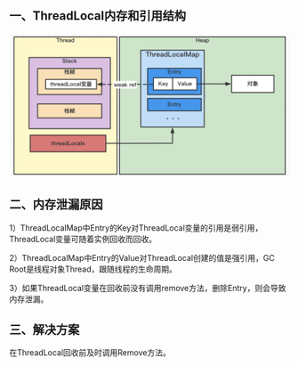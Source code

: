 ## 一、ThreadLocal内存和引用结构

![image-20220316214257203](../../src/main/resources/picture/image-20220316214257203.png)

## 二、内存泄漏原因

1）ThreadLocalMap中Entry的Key对ThreadLocal变量的引用是弱引用，ThreadLocal变量可随着实例回收而回收。

2）ThreadLocalMap中Entry的Value对ThreadLocal创建的值是强引用，GC Root是线程对象Thread，跟随线程的生命周期。

3）如果ThreadLocal变量在回收前没有调用remove方法，删除Entry，则会导致内存泄漏。

## 三、解决方案

在ThreadLocal回收前及时调用Remove方法。